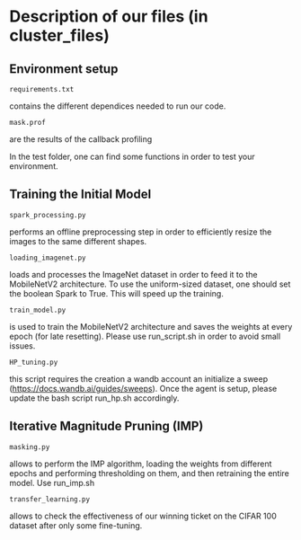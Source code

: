 # Description of our files (in cluster_files)

## Environment setup 
```
requirements.txt
```
contains the different dependices needed to run our code.

```
mask.prof
```
are the results of the callback profiling

In the test folder, one can find some functions in order to test your environment.

## Training the Initial Model

```
spark_processing.py
```
performs an offline preprocessing step in order to efficiently resize the images to the same different shapes.

```
loading_imagenet.py
```
loads and processes the ImageNet dataset in order to feed it to the MobileNetV2 architecture. To use the uniform-sized dataset, one should set the boolean Spark to True. This will speed up the training.

```
train_model.py
```
is used to train the MobileNetV2 architecture and saves the weights at every epoch (for late resetting). Please use run_script.sh in order to avoid small issues. 

```
HP_tuning.py
```
this script requires the creation a wandb account an initialize a sweep (https://docs.wandb.ai/guides/sweeps). Once the agent is setup, please update the bash script run_hp.sh accordingly.

## Iterative Magnitude Pruning (IMP)
```
masking.py
```
allows to perform the IMP algorithm, loading the weights from different epochs and performing thresholding on them, and then retraining the entire model. Use run_imp.sh

```
transfer_learning.py
```
allows to check the effectiveness of our winning ticket on the CIFAR 100 dataset after only some fine-tuning. 



